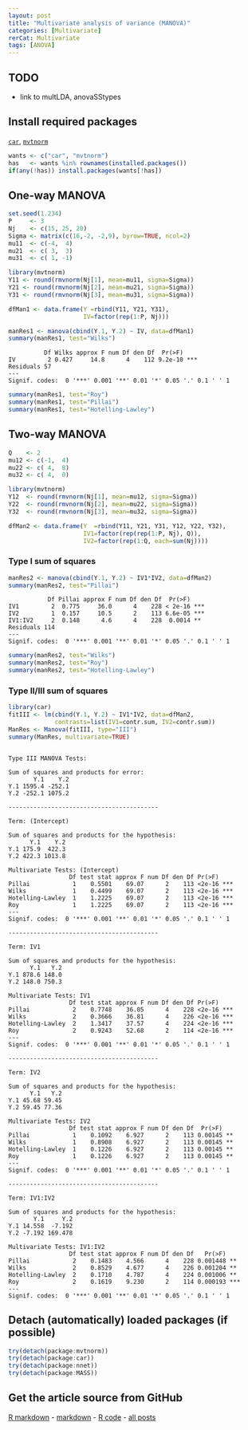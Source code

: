 ```yaml
---
layout: post
title: "Multivariate analysis of variance (MANOVA)"
categories: [Multivariate]
rerCat: Multivariate
tags: [ANOVA]
---
```





TODO
-------------------------

 - link to multLDA, anovaSStypes

Install required packages
-------------------------

[`car`](http://cran.r-project.org/package=car), [`mvtnorm`](http://cran.r-project.org/package=mvtnorm)


```r
wants <- c("car", "mvtnorm")
has   <- wants %in% rownames(installed.packages())
if(any(!has)) install.packages(wants[!has])
```


One-way MANOVA
-------------------------
    

```r
set.seed(1.234)
P     <- 3
Nj    <- c(15, 25, 20)
Sigma <- matrix(c(16,-2, -2,9), byrow=TRUE, ncol=2)
mu11  <- c(-4,  4)
mu21  <- c( 3,  3)
mu31  <- c( 1, -1)

library(mvtnorm)
Y11 <- round(rmvnorm(Nj[1], mean=mu11, sigma=Sigma))
Y21 <- round(rmvnorm(Nj[2], mean=mu21, sigma=Sigma))
Y31 <- round(rmvnorm(Nj[3], mean=mu31, sigma=Sigma))

dfMan1 <- data.frame(Y =rbind(Y11, Y21, Y31),
                     IV=factor(rep(1:P, Nj)))
```



```r
manRes1 <- manova(cbind(Y.1, Y.2) ~ IV, data=dfMan1)
summary(manRes1, test="Wilks")
```

```
          Df Wilks approx F num Df den Df  Pr(>F)    
IV         2 0.427     14.8      4    112 9.2e-10 ***
Residuals 57                                         
---
Signif. codes:  0 '***' 0.001 '**' 0.01 '*' 0.05 '.' 0.1 ' ' 1 
```



```r
summary(manRes1, test="Roy")
summary(manRes1, test="Pillai")
summary(manRes1, test="Hotelling-Lawley")
```


Two-way MANOVA
-------------------------


```r
Q    <- 2
mu12 <- c(-1,  4)
mu22 <- c( 4,  8)
mu32 <- c( 4,  0)

library(mvtnorm)
Y12  <- round(rmvnorm(Nj[1], mean=mu12, sigma=Sigma))
Y22  <- round(rmvnorm(Nj[2], mean=mu22, sigma=Sigma))
Y32  <- round(rmvnorm(Nj[3], mean=mu32, sigma=Sigma))

dfMan2 <- data.frame(Y  =rbind(Y11, Y21, Y31, Y12, Y22, Y32),
                     IV1=factor(rep(rep(1:P, Nj), Q)),
                     IV2=factor(rep(1:Q, each=sum(Nj))))
```


### Type I sum of squares


```r
manRes2 <- manova(cbind(Y.1, Y.2) ~ IV1*IV2, data=dfMan2)
summary(manRes2, test="Pillai")
```

```
           Df Pillai approx F num Df den Df  Pr(>F)    
IV1         2  0.775     36.0      4    228 < 2e-16 ***
IV2         1  0.157     10.5      2    113 6.6e-05 ***
IV1:IV2     2  0.148      4.6      4    228  0.0014 ** 
Residuals 114                                          
---
Signif. codes:  0 '***' 0.001 '**' 0.01 '*' 0.05 '.' 0.1 ' ' 1 
```



```r
summary(manRes2, test="Wilks")
summary(manRes2, test="Roy")
summary(manRes2, test="Hotelling-Lawley")
```


### Type II/III sum of squares


```r
library(car)
fitIII <- lm(cbind(Y.1, Y.2) ~ IV1*IV2, data=dfMan2,
             contrasts=list(IV1=contr.sum, IV2=contr.sum))
ManRes <- Manova(fitIII, type="III")
summary(ManRes, multivariate=TRUE)
```

```

Type III MANOVA Tests:

Sum of squares and products for error:
       Y.1    Y.2
Y.1 1595.4 -252.1
Y.2 -252.1 1075.2

------------------------------------------
 
Term: (Intercept) 

Sum of squares and products for the hypothesis:
      Y.1    Y.2
Y.1 175.9  422.3
Y.2 422.3 1013.8

Multivariate Tests: (Intercept)
                 Df test stat approx F num Df den Df Pr(>F)    
Pillai            1    0.5501    69.07      2    113 <2e-16 ***
Wilks             1    0.4499    69.07      2    113 <2e-16 ***
Hotelling-Lawley  1    1.2225    69.07      2    113 <2e-16 ***
Roy               1    1.2225    69.07      2    113 <2e-16 ***
---
Signif. codes:  0 '***' 0.001 '**' 0.01 '*' 0.05 '.' 0.1 ' ' 1 

------------------------------------------
 
Term: IV1 

Sum of squares and products for the hypothesis:
      Y.1   Y.2
Y.1 878.6 148.0
Y.2 148.0 750.3

Multivariate Tests: IV1
                 Df test stat approx F num Df den Df Pr(>F)    
Pillai            2    0.7748    36.05      4    228 <2e-16 ***
Wilks             2    0.3666    36.81      4    226 <2e-16 ***
Hotelling-Lawley  2    1.3417    37.57      4    224 <2e-16 ***
Roy               2    0.9243    52.68      2    114 <2e-16 ***
---
Signif. codes:  0 '***' 0.001 '**' 0.01 '*' 0.05 '.' 0.1 ' ' 1 

------------------------------------------
 
Term: IV2 

Sum of squares and products for the hypothesis:
      Y.1   Y.2
Y.1 45.68 59.45
Y.2 59.45 77.36

Multivariate Tests: IV2
                 Df test stat approx F num Df den Df  Pr(>F)   
Pillai            1    0.1092    6.927      2    113 0.00145 **
Wilks             1    0.8908    6.927      2    113 0.00145 **
Hotelling-Lawley  1    0.1226    6.927      2    113 0.00145 **
Roy               1    0.1226    6.927      2    113 0.00145 **
---
Signif. codes:  0 '***' 0.001 '**' 0.01 '*' 0.05 '.' 0.1 ' ' 1 

------------------------------------------
 
Term: IV1:IV2 

Sum of squares and products for the hypothesis:
       Y.1     Y.2
Y.1 14.558  -7.192
Y.2 -7.192 169.478

Multivariate Tests: IV1:IV2
                 Df test stat approx F num Df den Df   Pr(>F)    
Pillai            2    0.1483    4.566      4    228 0.001448 ** 
Wilks             2    0.8529    4.677      4    226 0.001204 ** 
Hotelling-Lawley  2    0.1710    4.787      4    224 0.001006 ** 
Roy               2    0.1619    9.230      2    114 0.000193 ***
---
Signif. codes:  0 '***' 0.001 '**' 0.01 '*' 0.05 '.' 0.1 ' ' 1 
```


Detach (automatically) loaded packages (if possible)
-------------------------


```r
try(detach(package:mvtnorm))
try(detach(package:car))
try(detach(package:nnet))
try(detach(package:MASS))
```


Get the article source from GitHub
----------------------------------------------

[R markdown](https://github.com/dwoll/RExRepos/raw/master/Rmd/multMANOVA.Rmd) - [markdown](https://github.com/dwoll/RExRepos/raw/master/md/multMANOVA.md) - [R code](https://github.com/dwoll/RExRepos/raw/master/R/multMANOVA.R) - [all posts](https://github.com/dwoll/RExRepos/)
